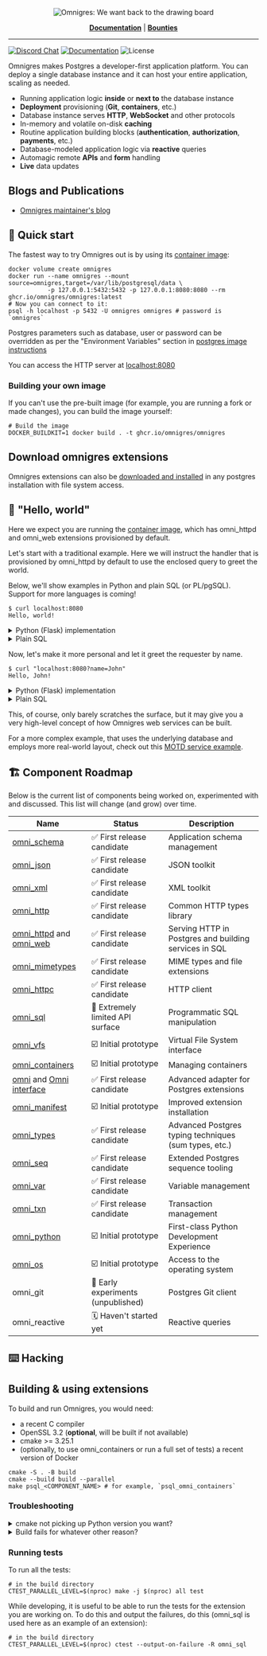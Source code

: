 <p align="center">
<img src="board.webp" alt="Omnigres: We want back to the drawing board">
</p>

<p align="center">
<a href="https://docs.omnigres.org"><b>Documentation</b></a> |
<a href="https://github.com/omnigres/omnigres/wiki/Bounties"><b>Bounties</b></a>
</p>

---

[![Discord Chat](https://img.shields.io/discord/1060568981725003789?label=Discord)][Discord]
[![Documentation](https://img.shields.io/badge/docs-ready-green)](https://docs.omnigres.org)
![License](https://img.shields.io/github/license/omnigres/omnigres)

Omnigres makes Postgres a developer-first application platform. You can deploy a single database instance and it can host your entire application, scaling as needed.

* Running application logic **inside** or **next to** the database instance
* **Deployment** provisioning (**Git**, **containers**, etc.)
* Database instance serves **HTTP**, **WebSocket** and other protocols
* In-memory and volatile on-disk **caching**
* Routine application building blocks (**authentication**, **authorization**, **payments**, etc.)
* Database-modeled application logic via **reactive** queries
* Automagic remote **APIs** and **form** handling
* **Live** data updates

## Blogs and Publications

* [Omnigres maintainer's blog](https://yrashk.com/blog/category/omnigres/)

## :runner: Quick start

The fastest way to try Omnigres out is by using its [container image](https://github.com/omnigres/omnigres/pkgs/container/omnigres):

```shell
docker volume create omnigres
docker run --name omnigres --mount source=omnigres,target=/var/lib/postgresql/data \
           -p 127.0.0.1:5432:5432 -p 127.0.0.1:8080:8080 --rm ghcr.io/omnigres/omnigres:latest
# Now you can connect to it:
psql -h localhost -p 5432 -U omnigres omnigres # password is `omnigres`
```

Postgres parameters such as database, user or password can be overridden as per the
"Environment Variables" section in [postgres image instructions](https://hub.docker.com/_/postgres/)

You can access the HTTP server at [localhost:8080](http://localhost:8080)

### Building your own image

If you can't use the pre-built image (for example, you are running a fork or made changes), you can build the image yourself:

```shell
# Build the image
DOCKER_BUILDKIT=1 docker build . -t ghcr.io/omnigres/omnigres
```

## Download omnigres extensions

Omnigres extensions can also
be [downloaded and installed](https://docs.omnigres.org/omni_manifest/usage/#download-omnigres-extensions)
in any postgres installation with file system access.

## :wave: "Hello, world"

Here we expect you are running the [container image](#-runner--quick-start), which has
omni_httpd and omni_web extensions provisioned by default.

Let's start with a traditional example. Here we will instruct the handler that
is provisioned by omni_httpd by default to use the enclosed query to greet the
world.

Below, we'll show examples in Python and plain SQL (or PL/pgSQL). Support for
more languages is coming!

```shell
$ curl localhost:8080
Hello, world!
```

<details>
<summary>Python (Flask) implementation</summary>

```python
from omni_python import pg
from flask import Flask
from omni_http.omni_httpd import flask

app = Flask('myapp')


@app.route('/')
def hello():
    return "Hello, world!"


handle = pg(flask.Adapter(app))
```

To connect the endpoint:

```sql
update omni_httpd.handlers
set
    query =
        $$select handle(request.*) from request$$;
```

**NB**: Please note that you will need to
[follow Python setup steps](https://docs.omnigres.org/omni_python/intro/)
for the time being before our CLI tooling is ready.

</details>

<details>
<summary>Plain SQL</summary>

You can also achieve the same using plain SQL with very little setup.

```sql
update omni_httpd.handlers
set
    query =
        $$select omni_httpd.http_response('Hello, world!') from request$$;
```

</details>

Now, let's make it more personal and let it greet the requester by name.

```shell
$ curl "localhost:8080?name=John"
Hello, John!
```

<details>
<summary>Python (Flask) implementation</summary>

```python
from flask import request  # we need to access `request`


@app.route('/')
def hello():
    return f"Hello, {request.args.get('name', 'world')}!"
```

</details>

<details>
<summary>Plain SQL</summary>

```sql
update omni_httpd.handlers
set
    query =
        $$select omni_httpd.http_response('Hello, ' || 
                   coalesce(omni_web.param_get(request.query_string, 'name'), 'world') || '!')
          from request$$;
```

</details>

This, of course, only barely scratches the surface, but it may give you a very high-level concept
of how Omnigres web services can be built.

For a more complex example, that uses the underlying database and employs more real-world layout, check out
this [MOTD service example](https://docs.omnigres.org/examples/motd/).

## :building_construction: Component Roadmap

Below is the current list of components being worked on, experimented with and discussed. This list will change
(and grow) over time.

| Name                                                                                        | Status                                                                  | Description                                           |
|---------------------------------------------------------------------------------------------|-------------------------------------------------------------------------|-------------------------------------------------------|
| [omni_schema](extensions/omni_schema/README.md)                                             | :white_check_mark: First release candidate                              | Application schema management                         |
| [omni_json](extensions/omni_json/README.md)                                                 | :white_check_mark: First release candidate                              | JSON toolkit                                          |
| [omni_xml](extensions/omni_xml/README.md)                                                   | :white_check_mark: First release candidate                              | XML toolkit                                           |
| [omni_http](extensions/omni_http/README.md)                                                 | :white_check_mark: First release candidate                              | Common HTTP types library                             |
| [omni_httpd](extensions/omni_httpd/README.md) and [omni_web](extensions/omni_web/README.md) | :white_check_mark: First release candidate                              | Serving HTTP in Postgres and building services in SQL |
| [omni_mimetypes](extensions/omni_mimetypes/README.md)                                       | :white_check_mark: First release candidate                              | MIME types and file extensions                        |
| [omni_httpc](extensions/omni_httpc/README.md)                                               | :white_check_mark: First release candidate                              | HTTP client                                           |
| [omni_sql](extensions/omni_sql/README.md)                                                   | :construction: Extremely limited API surface                            | Programmatic SQL manipulation                         |
| [omni_vfs](extensions/omni_vfs/README.md)                                                   | :ballot_box_with_check: Initial prototype                               | Virtual File System interface                         |
| [omni_containers](extensions/omni_containers/README.md)                                     | :ballot_box_with_check: Initial prototype                               | Managing containers                                   |
| [omni](extensions/omni/README.md) and [Omni interface](omni/README.md)                      | :white_check_mark: First release candidate | Advanced adapter for Postgres extensions              |
| [omni_manifest](extensions/omni_manifest/README.md)                                         | :ballot_box_with_check: Initial prototype                               | Improved extension installation                       |
| [omni_types](extensions/omni_types/README.md)                                               | :white_check_mark: First release candidate                              | Advanced Postgres typing techniques (sum types, etc.) |
| [omni_seq](extensions/omni_seq/README.md)                                                   | :white_check_mark: First release candidate                              | Extended Postgres sequence tooling                    |
| [omni_var](extensions/omni_var/README.md)                                                   | :white_check_mark: First release candidate                              | Variable management                                   |
| [omni_txn](extensions/omni_txn/README.md)                                                   | :white_check_mark: First release candidate                              | Transaction management                                |
| [omni_python](extensions/omni_python/README.md)                                             | :ballot_box_with_check: Initial prototype                               | First-class Python Development Experience             |
| [omni_os](extensions/omni_os/README.md)                                                     | :ballot_box_with_check: Initial prototype                               | Access to the operating system                        |
| omni_git                                                                                    | :lab_coat: Early experiments (unpublished)                              | Postgres Git client                                   |
| omni_reactive                                                                               | :spiral_calendar: Haven't started yet                                   | Reactive queries                                      |

## :keyboard: Hacking

## Building & using extensions

To build and run Omnigres, you would need:

* a recent C compiler
* OpenSSL 3.2 (**optional**, will be built if not available)
* cmake >= 3.25.1
* (optionally, to use omni_containers or run a full set of tests) a recent
  version of Docker

```shell
cmake -S . -B build
cmake --build build --parallel
make psql_<COMPONENT_NAME> # for example, `psql_omni_containers`
```

### Troubleshooting

<details>
<summary>cmake not picking up Python version you want?</summary>

To use a specific Python build use the cmake flag `Python3_EXECUTABLE`:

```
cmake -S . -B build -DPython3_EXECUTABLE=/path/to/python
```

</details>

<details>
<summary>Build fails for whatever other reason?</summary>

Remove `build` and `.pg` directories for a clean rebuild:

```
rm -rf .pg build
```

</details>

### Running tests

To run all the tests:

```shell
# in the build directory
CTEST_PARALLEL_LEVEL=$(nproc) make -j $(nproc) all test
```

While developing, it is useful to be able to run the tests for the
extension you are working on. To do this and output the failures, do
this (omni_sql is used here as an example of an extension):

```shell
# in the build directory
CTEST_PARALLEL_LEVEL=$(nproc) ctest --output-on-failure -R omni_sql
```


[Discord]: https://discord.omnigr.es
